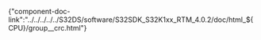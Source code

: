 {"component-doc-link":"../../../../../S32DS/software/S32SDK_S32K1xx_RTM_4.0.2/doc/html_${CPU}/group__crc.html"}

